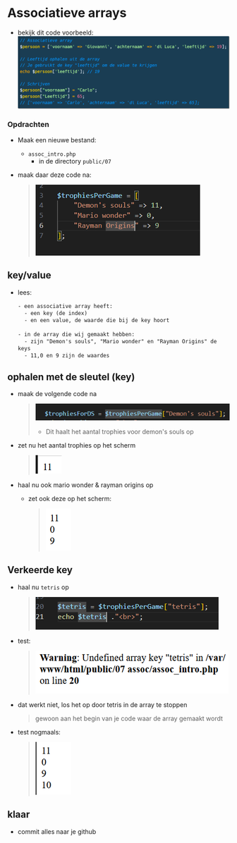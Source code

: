 # Associatieve arrays


- bekijk dit code voorbeeld:
![Associatieve array](img/array_assoc.png)

### Opdrachten


- Maak een nieuwe bestand:
  - `assoc_intro.php`
    - in de directory `public/07`
  
- maak daar deze code na:
    > ![](img/trophies.PNG)

## key/value
- lees:
  ```
  - een associative array heeft:
    - een key (de index) 
    - en een value, de waarde die bij de key hoort
    
  - in de array die wij gemaakt hebben:
    - zijn "Demon's souls", "Mario wonder" en "Rayman Origins" de keys
    - 11,0 en 9 zijn de waardes
  
  ```
  
## ophalen met de sleutel (key)

- maak de volgende code na

  > ![](img/dstrophies.PNG)
  > - Dit haalt het aantal trophies voor demon's souls op

- zet nu het aantal trophies op het scherm
  > ![](img/dsnr.PNG)

- haal nu ook mario wonder & rayman origins op
  - zet ook deze op het scherm:
    > ![](img/nropscherm.PNG)


## Verkeerde key

- haal nu `tetris` op
    > ![](img/wrongkey.PNG)

- test:
    > ![](img/bestaatniet.PNG)

- dat werkt niet, los het op door tetris in de array te stoppen
  > gewoon aan het begin van je code waar de array gemaakt wordt

- test nogmaals:
    > ![](img/tetris.PNG)

## klaar
- commit alles naar je github
